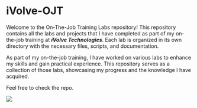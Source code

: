 # iVolve-OJT
Welcome to the On-The-Job Training Labs repository! This repository contains all the labs and projects that I have completed as part of my on-the-job training at ***iVolve Technologies***. Each lab is organized in its own directory with the necessary files, scripts, and documentation.

As part of my on-the-job training, I have worked on various labs to enhance my skills and gain practical experience. This repository serves as a collection of those labs, showcasing my progress and the knowledge I have acquired.

Feel free to check the repo.

<img src="https://github.com/Asem-Mohamed-321/iVolve-OJT/assets/167926594/0c3dec66-a39e-4748-87a5-fd7d708b2326">
